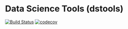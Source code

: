 # Data Science Tools (dstools)
[![Build Status](https://app.travis-ci.com/juancsosap/dstools.svg?branch=master)](https://app.travis-ci.com/juancsosap/dstools)
[![codecov](https://codecov.io/gh/juancsosap/dstools/branch/master/graph/badge.svg?token=WUXKXHAUX0)](https://codecov.io/gh/juancsosap/dstools)

